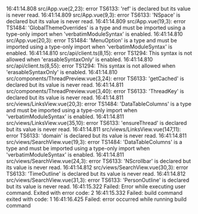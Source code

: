 16:41:14.808 src/App.vue(2,23): error TS6133: 'ref' is declared but its value is never read.
16:41:14.809 src/App.vue(9,3): error TS6133: 'NSpace' is declared but its value is never read.
16:41:14.809 src/App.vue(19,3): error TS1484: 'GlobalThemeOverrides' is a type and must be imported using a type-only import when 'verbatimModuleSyntax' is enabled.
16:41:14.810 src/App.vue(20,3): error TS1484: 'MenuOption' is a type and must be imported using a type-only import when 'verbatimModuleSyntax' is enabled.
16:41:14.810 src/api/client.ts(8,15): error TS1294: This syntax is not allowed when 'erasableSyntaxOnly' is enabled.
16:41:14.810 src/api/client.ts(8,55): error TS1294: This syntax is not allowed when 'erasableSyntaxOnly' is enabled.
16:41:14.810 src/components/ThreadPreview.vue(3,24): error TS6133: 'getCached' is declared but its value is never read.
16:41:14.811 src/components/ThreadPreview.vue(3,40): error TS6133: 'ThreadKey' is declared but its value is never read.
16:41:14.811 src/views/LinksView.vue(20,3): error TS1484: 'DataTableColumns' is a type and must be imported using a type-only import when 'verbatimModuleSyntax' is enabled.
16:41:14.811 src/views/LinksView.vue(35,10): error TS6133: 'ensureThread' is declared but its value is never read.
16:41:14.811 src/views/LinksView.vue(147,11): error TS6133: 'domain' is declared but its value is never read.
16:41:14.811 src/views/SearchView.vue(19,3): error TS1484: 'DataTableColumns' is a type and must be imported using a type-only import when 'verbatimModuleSyntax' is enabled.
16:41:14.811 src/views/SearchView.vue(24,3): error TS6133: 'NScrollbar' is declared but its value is never read.
16:41:14.812 src/views/SearchView.vue(30,3): error TS6133: 'TimeOutline' is declared but its value is never read.
16:41:14.812 src/views/SearchView.vue(31,3): error TS6133: 'PersonOutline' is declared but its value is never read.
16:41:15.322 Failed: Error while executing user command. Exited with error code: 2
16:41:15.332 Failed: build command exited with code: 1
16:41:16.425 Failed: error occurred while running build command
